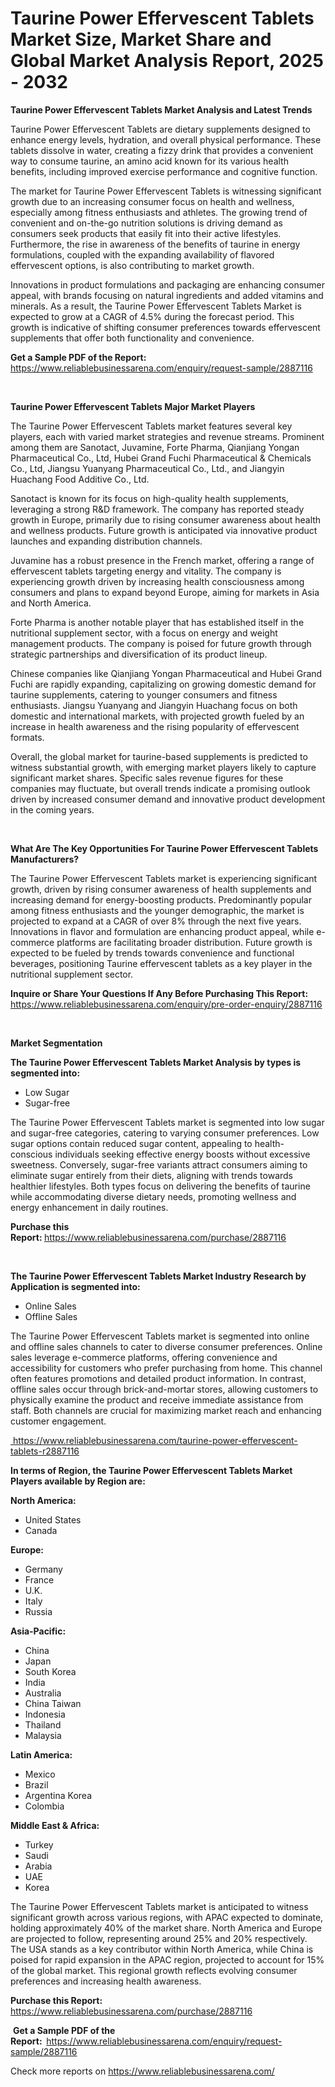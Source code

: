 <p><h1>Taurine Power Effervescent Tablets Market Size, Market Share and Global Market Analysis Report, 2025 - 2032</h1></p><p><strong>Taurine Power Effervescent Tablets Market Analysis and Latest Trends</strong></p>
<p><p>Taurine Power Effervescent Tablets are dietary supplements designed to enhance energy levels, hydration, and overall physical performance. These tablets dissolve in water, creating a fizzy drink that provides a convenient way to consume taurine, an amino acid known for its various health benefits, including improved exercise performance and cognitive function. </p><p>The market for Taurine Power Effervescent Tablets is witnessing significant growth due to an increasing consumer focus on health and wellness, especially among fitness enthusiasts and athletes. The growing trend of convenient and on-the-go nutrition solutions is driving demand as consumers seek products that easily fit into their active lifestyles. Furthermore, the rise in awareness of the benefits of taurine in energy formulations, coupled with the expanding availability of flavored effervescent options, is also contributing to market growth.</p><p>Innovations in product formulations and packaging are enhancing consumer appeal, with brands focusing on natural ingredients and added vitamins and minerals. As a result, the Taurine Power Effervescent Tablets Market is expected to grow at a CAGR of 4.5% during the forecast period. This growth is indicative of shifting consumer preferences towards effervescent supplements that offer both functionality and convenience.</p></p>
<p><strong>Get a Sample PDF of the Report:&nbsp;</strong> <a href="https://www.reliablebusinessarena.com/enquiry/request-sample/2887116?utm_campaign=3289&utm_medium=2&utm_source=Github&utm_content=ia&utm_term=13032025&utm_id=taurine-power-effervescent-tablets">https://www.reliablebusinessarena.com/enquiry/request-sample/2887116</a></p>
<p>&nbsp;</p>
<p><strong>Taurine Power Effervescent Tablets Major Market Players</strong></p>
<p><p>The Taurine Power Effervescent Tablets market features several key players, each with varied market strategies and revenue streams. Prominent among them are Sanotact, Juvamine, Forte Pharma, Qianjiang Yongan Pharmaceutical Co., Ltd, Hubei Grand Fuchi Pharmaceutical & Chemicals Co., Ltd, Jiangsu Yuanyang Pharmaceutical Co., Ltd., and Jiangyin Huachang Food Additive Co., Ltd.</p><p>Sanotact is known for its focus on high-quality health supplements, leveraging a strong R&D framework. The company has reported steady growth in Europe, primarily due to rising consumer awareness about health and wellness products. Future growth is anticipated via innovative product launches and expanding distribution channels.</p><p>Juvamine has a robust presence in the French market, offering a range of effervescent tablets targeting energy and vitality. The company is experiencing growth driven by increasing health consciousness among consumers and plans to expand beyond Europe, aiming for markets in Asia and North America.</p><p>Forte Pharma is another notable player that has established itself in the nutritional supplement sector, with a focus on energy and weight management products. The company is poised for future growth through strategic partnerships and diversification of its product lineup.</p><p>Chinese companies like Qianjiang Yongan Pharmaceutical and Hubei Grand Fuchi are rapidly expanding, capitalizing on growing domestic demand for taurine supplements, catering to younger consumers and fitness enthusiasts. Jiangsu Yuanyang and Jiangyin Huachang focus on both domestic and international markets, with projected growth fueled by an increase in health awareness and the rising popularity of effervescent formats.</p><p>Overall, the global market for taurine-based supplements is predicted to witness substantial growth, with emerging market players likely to capture significant market shares. Specific sales revenue figures for these companies may fluctuate, but overall trends indicate a promising outlook driven by increased consumer demand and innovative product development in the coming years.</p></p>
<p>&nbsp;</p>
<p><strong>What Are The Key Opportunities For Taurine Power Effervescent Tablets Manufacturers?</strong></p>
<p><p>The Taurine Power Effervescent Tablets market is experiencing significant growth, driven by rising consumer awareness of health supplements and increasing demand for energy-boosting products. Predominantly popular among fitness enthusiasts and the younger demographic, the market is projected to expand at a CAGR of over 8% through the next five years. Innovations in flavor and formulation are enhancing product appeal, while e-commerce platforms are facilitating broader distribution. Future growth is expected to be fueled by trends towards convenience and functional beverages, positioning Taurine effervescent tablets as a key player in the nutritional supplement sector.</p></p>
<p><strong>Inquire or Share Your Questions If Any Before Purchasing This Report:</strong> <a href="https://www.reliablebusinessarena.com/enquiry/pre-order-enquiry/2887116?utm_campaign=3289&utm_medium=2&utm_source=Github&utm_content=ia&utm_term=13032025&utm_id=taurine-power-effervescent-tablets">https://www.reliablebusinessarena.com/enquiry/pre-order-enquiry/2887116</a></p>
<p>&nbsp;</p>
<p><strong>Market Segmentation</strong></p>
<p><strong>The Taurine Power Effervescent Tablets Market Analysis by types is segmented into:</strong></p>
<p><ul><li>Low Sugar</li><li>Sugar-free</li></ul></p>
<p><p>The Taurine Power Effervescent Tablets market is segmented into low sugar and sugar-free categories, catering to varying consumer preferences. Low sugar options contain reduced sugar content, appealing to health-conscious individuals seeking effective energy boosts without excessive sweetness. Conversely, sugar-free variants attract consumers aiming to eliminate sugar entirely from their diets, aligning with trends towards healthier lifestyles. Both types focus on delivering the benefits of taurine while accommodating diverse dietary needs, promoting wellness and energy enhancement in daily routines.</p></p>
<p><strong>Purchase this Report:&nbsp;</strong><a href="https://www.reliablebusinessarena.com/purchase/2887116?utm_campaign=3289&utm_medium=2&utm_source=Github&utm_content=ia&utm_term=13032025&utm_id=taurine-power-effervescent-tablets">https://www.reliablebusinessarena.com/purchase/2887116</a></p>
<p>&nbsp;</p>
<p><strong>The Taurine Power Effervescent Tablets Market Industry Research by Application is segmented into:</strong></p>
<p><ul><li>Online Sales</li><li>Offline Sales</li></ul></p>
<p><p>The Taurine Power Effervescent Tablets market is segmented into online and offline sales channels to cater to diverse consumer preferences. Online sales leverage e-commerce platforms, offering convenience and accessibility for customers who prefer purchasing from home. This channel often features promotions and detailed product information. In contrast, offline sales occur through brick-and-mortar stores, allowing customers to physically examine the product and receive immediate assistance from staff. Both channels are crucial for maximizing market reach and enhancing customer engagement.</p></p>
<p><a href="https://www.reliablebusinessarena.com/taurine-power-effervescent-tablets-r2887116?utm_campaign=3289&utm_medium=2&utm_source=Github&utm_content=ia&utm_term=13032025&utm_id=taurine-power-effervescent-tablets">&nbsp;https://www.reliablebusinessarena.com/taurine-power-effervescent-tablets-r2887116</a></p>
<p><strong>In terms of Region, the Taurine Power Effervescent Tablets Market Players available by Region are:</strong></p>
<p>
    <p> <strong> North America: </strong>
        <ul>
            <li>United States</li>
            <li>Canada</li>
        </ul>
        </p> 
    <p> <strong> Europe: </strong>
        <ul>
            <li>Germany</li>
            <li>France</li>
            <li>U.K.</li>
            <li>Italy</li>
            <li>Russia</li>
        </ul>
        </p> 
    <p> <strong> Asia-Pacific: </strong>
        <ul>
            <li>China</li>
            <li>Japan</li>
            <li>South Korea</li>
            <li>India</li>
            <li>Australia</li>
            <li>China Taiwan</li>
            <li>Indonesia</li>
            <li>Thailand</li>
            <li>Malaysia</li>
        </ul>
        </p> 
    <p> <strong> Latin America: </strong>
        <ul>
            <li>Mexico</li>
            <li>Brazil</li>
            <li>Argentina Korea</li>
            <li>Colombia</li>
        </ul>
        </p> 
    <p> <strong> Middle East & Africa: </strong>
        <ul>
            <li>Turkey</li>
            <li>Saudi</li>
            <li>Arabia</li>
            <li>UAE</li>
            <li>Korea</li>
        </ul>
    </p>
    </p>
<p><p>The Taurine Power Effervescent Tablets market is anticipated to witness significant growth across various regions, with APAC expected to dominate, holding approximately 40% of the market share. North America and Europe are projected to follow, representing around 25% and 20% respectively. The USA stands as a key contributor within North America, while China is poised for rapid expansion in the APAC region, projected to account for 15% of the global market. This regional growth reflects evolving consumer preferences and increasing health awareness.</p></p>
<p><strong>Purchase this Report: </strong><a href="https://www.reliablebusinessarena.com/purchase/2887116?utm_campaign=3289&utm_medium=2&utm_source=Github&utm_content=ia&utm_term=13032025&utm_id=taurine-power-effervescent-tablets">https://www.reliablebusinessarena.com/purchase/2887116</a></p>
<p>&nbsp;<strong>Get a Sample PDF of the Report:&nbsp;&nbsp;</strong><a href="https://www.reliablebusinessarena.com/enquiry/request-sample/2887116?utm_campaign=3289&utm_medium=2&utm_source=Github&utm_content=ia&utm_term=13032025&utm_id=taurine-power-effervescent-tablets">https://www.reliablebusinessarena.com/enquiry/request-sample/2887116</a></p>
<p><strong></strong></p>
<p>Check more reports on <a href="https://www.reliablebusinessarena.com/?utm_campaign=3289&utm_medium=2&utm_source=Github&utm_content=ia&utm_term=13032025&utm_id=taurine-power-effervescent-tablets">https://www.reliablebusinessarena.com/</a></p>